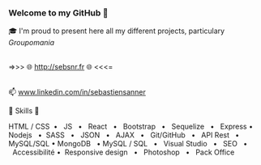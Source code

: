 ### Welcome to my GitHub  👋  

🎓  I'm proud to present here all my different projects, particulary *Groupomania*

<br /> =>>> 🌐 http://sebsnr.fr 🌐 <<<= 
 
<br /> 📫   www.linkedin.com/in/sebastiensanner

  
   🔨  Skills  🔨   

HTML / CSS  •   JS   •   React   •   Bootstrap   •   Sequelize   •   Express   •   Nodejs   •   SASS   •   JSON   •   AJAX   •   Git/GitHub   •   API Rest   •   MySQL/SQL   •   MongoDB   •   MySQL / SQL   •   Visual Studio   •   SEO   •   Accessibilité   •   Responsive design   •   Photoshop   •   Pack Office

